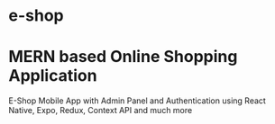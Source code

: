 # e-shop

# MERN based Online Shopping Application

E-Shop Mobile App with Admin Panel and Authentication using React Native, Expo, Redux, Context API and much more
